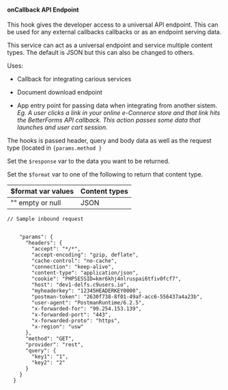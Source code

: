 #### onCallback API Endpoint

This hook gives the developer access to a universal API endpoint. This can be used for any external callbacks callbacks or as an endpoint serving data.

This service can act as a universal endpoint and service multiple content types. The default is JSON but this can also be changed to others.

Uses:

* Callback for integrating carious services

* Document download endpoint

* App entry point for passing data when integrating from another sistem. _Eg. A user clicks a link in your online e-Connerce store and that link hits the BetterForms API callback. This action passes some data that launches and user cart session._

The hooks is passed header, query and body data  as well as the request type \(located in  `{params.method }`

Set the `$response` var to the data you want to be returned.

Set the `$format` var to one of the following to return that content type.

| $format var values | Content types |
| :--- | :--- |
| "" empty or null | JSON |

```
// Sample inbound request 


    "params": {
      "headers": {
        "accept": "*/*",
        "accept-encoding": "gzip, deflate",
        "cache-control": "no-cache",
        "connection": "keep-alive",
        "content-type": "application/json",
        "cookie": "PHPSESSID=kmr6khj4nlruspai6tfiv0fcf7",
        "host": "dev1-delfs.c9users.io",
        "myheaderkey": "12345HEADERKEY0000",
        "postman-token": "2630f738-8f01-49af-acc6-556437a4a23b",
        "user-agent": "PostmanRuntime/6.2.5",
        "x-forwarded-for": "99.254.153.139",
        "x-forwarded-port": "443",
        "x-forwarded-proto": "https",
        "x-region": "usw"
      },
      "method": "GET",
      "provider": "rest",
      "query": {
        "key1": "1",
        "key2": "2"
      }
    }
  }
```




